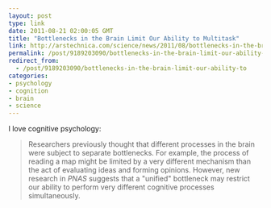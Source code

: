 ```yaml
---
layout: post
type: link
date: 2011-08-21 02:00:05 GMT
title: "Bottlenecks in the Brain Limit Our Ability to Multitask"
link: http://arstechnica.com/science/news/2011/08/bottlenecks-in-the-brain-limit-our-ability-to-multitask.ars
permalink: /post/9189203090/bottlenecks-in-the-brain-limit-our-ability-to
redirect_from: 
  - /post/9189203090/bottlenecks-in-the-brain-limit-our-ability-to
categories:
- psychology
- cognition
- brain
- science
---
```

I love cognitive psychology:

<blockquote>Researchers previously thought that different processes in the brain were subject to separate bottlenecks. For example, the process of reading a map might be limited by a very different mechanism than the act of evaluating ideas and forming opinions. However, new research in <i>PNAS</i> suggests that a "unified" bottleneck may restrict our ability to perform very different cognitive processes simultaneously.</blockquote>